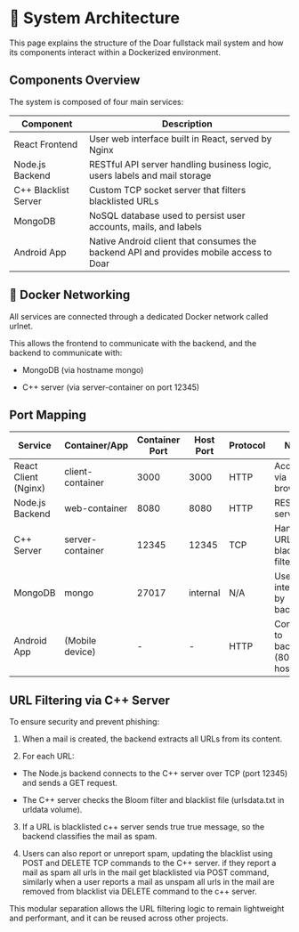 # 🧱 System Architecture
This page explains the structure of the Doar fullstack mail system and how its components interact within a Dockerized environment.

## Components Overview
The system is composed of four main services:

| Component             | Description                                                               |
|-----------------------|---------------------------------------------------------------------------|
| React Frontend        | User web interface built in React, served by Nginx                        | 
| Node.js Backend       | RESTful API server handling business logic, users labels and mail storage | 
| C++ Blacklist Server  | Custom TCP socket server that filters blacklisted URLs                    | 
| MongoDB               | NoSQL database used to persist user accounts, mails, and labels           | 
| Android App	        | Native Android client that consumes the backend API and provides mobile access to Doar |

## 🔗 Docker Networking
All services are connected through a dedicated Docker network called urlnet.

This allows the frontend to communicate with the backend, and the backend to communicate with:

- MongoDB (via hostname mongo)

- C++ server (via server-container on port 12345)

## Port Mapping

| Service               |  Container/App |Container Port | Host Port | 	Protocol    | Notes                 |
|-----------------------|-----------------|----------------|-----------|--------------|-----------------------|
| React Client (Nginx)  | client-container| 3000           | 3000      | HTTP         | Accessible via browser|
| Node.js Backend       | web-container   |8080            | 8080      | HTTP         | REST API server       |
| C++ Server            | server-container| 12345          | 12345     | TCP          | Handles URL blacklist filtering |
| MongoDB               | mongo           |27017           | internal  | N/A          | Used internally by backend|
| Android App           | (Mobile device) | -              | -         |  HTTP         | Connects to backend (8080) via host IP|

## URL Filtering via C++ Server

To ensure security and prevent phishing:

1. When a mail is created, the backend extracts all URLs from its content.

2. For each URL:

  - The Node.js backend connects to the C++ server over TCP (port 12345) and sends a GET <url> request.

  - The C++ server checks the Bloom filter and blacklist file (urlsdata.txt in urldata volume).

3. If a URL is blacklisted c++ server sends true true message, so the backend classifies the mail as spam.

4. Users can also report or unreport spam, updating the blacklist using POST and DELETE TCP commands to the C++ server. if they report a mail as spam all urls in the mail get blacklisted via POST command, similarly when a user reports a mail as unspam all urls in the mail are removed from blacklist via DELETE command to the c++ server. 

This modular separation allows the URL filtering logic to remain lightweight and performant, and it can be reused across other projects.




